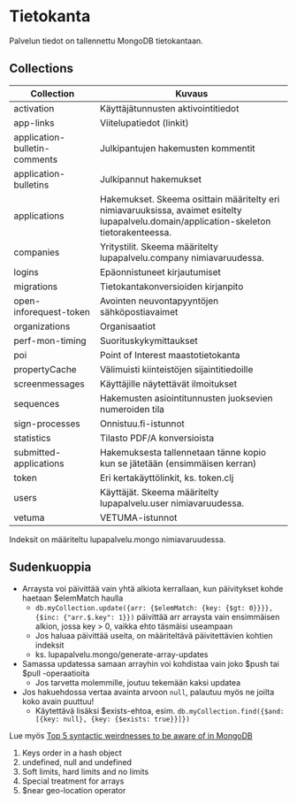# Tietokanta

Palvelun tiedot on tallennettu MongoDB tietokantaan.

## Collections

Collection                    | Kuvaus
----------------------------- | -----------------------------
activation                    | Käyttäjätunnusten aktivointitiedot
app-links                     | Viitelupatiedot (linkit)
application-bulletin-comments | Julkipantujen hakemusten kommentit
application-bulletins         | Julkipannut hakemukset
applications                  | Hakemukset. Skeema osittain määritelty eri nimiavaruuksissa, avaimet esitelty lupapalvelu.domain/application-skeleton tietorakenteessa.
companies                     | Yritystilit. Skeema määritelty lupapalvelu.company nimiavaruudessa.
logins                        | Epäonnistuneet kirjautumiset
migrations                    | Tietokantakonversioiden kirjanpito
open-inforequest-token        | Avointen neuvontapyyntöjen sähköpostiavaimet
organizations                 | Organisaatiot
perf-mon-timing               | Suorituskykymittaukset
poi                           | Point of Interest maastotietokanta
propertyCache                 | Välimuisti kiinteistöjen sijaintitiedoille
screenmessages                | Käyttäjille näytettävät ilmoitukset
sequences                     | Hakemusten asiointitunnusten juoksevien numeroiden tila
sign-processes                | Onnistuu.fi-istunnot
statistics                    | Tilasto PDF/A konversioista
submitted-applications        | Hakemuksesta tallennetaan tänne kopio kun se jätetään (ensimmäisen kerran)
token                         | Eri kertakäyttölinkit, ks. token.clj
users                         | Käyttäjät. Skeema määritelty lupapalvelu.user nimiavaruudessa.
vetuma                        | VETUMA-istunnot


Indeksit on määriteltu lupapalvelu.mongo nimiavaruudessa.

## Sudenkuoppia

- Arraysta voi päivittää vain yhtä alkiota kerrallaan, kun päivitykset kohde haetaan $elemMatch haulla
  - `db.myCollection.update({arr: {$elemMatch: {key: {$gt: 0}}}}, {$inc: {"arr.$.key": 1}})`
    päivittää arr arraysta vain ensimmäisen alkion, jossa key > 0, vaikka ehto täsmäisi useampaan
  - Jos haluaa päivittää useita, on määriteltävä päivitettävien kohtien indeksit
  - ks. lupapalvelu.mongo/generate-array-updates
- Samassa updatessa samaan arrayhin voi kohdistaa vain joko $push tai $pull -operaatioita
  - Jos tarvetta molemmille, joutuu tekemään kaksi updatea
- Jos hakuehdossa vertaa avainta arvoon `null`, palautuu myös ne joilta koko avain puuttuu!
  - Käytettävä lisäksi $exists-ehtoa, esim.
    `db.myCollection.find({$and: [{key: null}, {key: {$exists: true}}]})`

Lue myös [Top 5 syntactic weirdnesses to be aware of in MongoDB](http://devblog.me/wtf-mongo)
1. Keys order in a hash object
2. undefined, null and undefined
3. Soft limits, hard limits and no limits
4. Special treatment for arrays
5. $near geo-location operator
